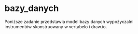 # bazy_danych
Poniższe zadanie przedstawia model bazy danych wypożyczalni instrumentów skonstruowany w vertabelo i draw.io.
